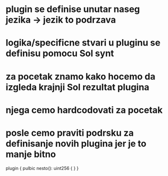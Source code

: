 # plugin se definise unutar naseg jezika -> jezik to podrzava
# logika/specificne stvari u pluginu se definisu pomocu Sol synt
# za pocetak znamo kako hocemo da izgleda krajnji Sol rezultat plugina
# njega cemo hardcodovati za pocetak
# posle cemo praviti podrsku za definisanje novih plugina jer je to manje bitno 
plugin {
  pulbic nesto(): uint256 {
    <solidity kod>
  }
}
